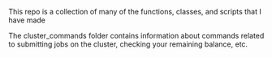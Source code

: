 This repo is a collection of many of the functions, classes, and scripts that I have made

The cluster_commands folder contains information about commands related to submitting jobs on the cluster, checking your remaining balance, etc.
